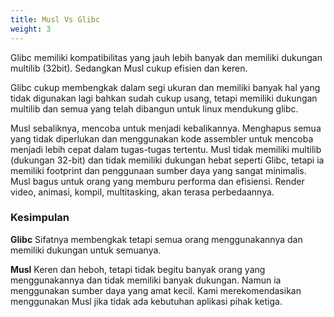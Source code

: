 ```yaml
---
title: Musl Vs Glibc
weight: 3
---
```


Glibc memiliki kompatibilitas yang jauh lebih banyak dan memiliki dukungan multilib (32bit). Sedangkan Musl cukup efisien dan keren.

Glibc cukup membengkak dalam segi ukuran dan memiliki banyak hal yang tidak digunakan lagi bahkan sudah cukup usang, tetapi memiliki dukungan multilib dan semua yang telah dibangun untuk linux mendukung glibc.

Musl sebaliknya, mencoba untuk menjadi kebalikannya. Menghapus semua yang tidak diperlukan dan menggunakan kode assembler untuk mencoba menjadi lebih cepat dalam tugas-tugas tertentu. Musl tidak memiliki multilib (dukungan 32-bit) dan tidak memiliki dukungan hebat seperti Glibc, tetapi ia memiliki footprint dan penggunaan sumber daya yang sangat minimalis. Musl bagus untuk orang yang memburu performa dan efisiensi. Render video, animasi, kompil, multitasking, akan terasa perbedaannya.

### Kesimpulan

**Glibc** Sifatnya membengkak tetapi semua orang menggunakannya dan memiliki dukungan untuk semuanya.

**Musl** Keren dan heboh, tetapi tidak begitu banyak orang yang menggunakannya dan tidak memiliki banyak dukungan. Namun ia menggunakan sumber daya yang amat kecil. Kami merekomendasikan menggunakan Musl jika tidak ada kebutuhan aplikasi pihak ketiga.
